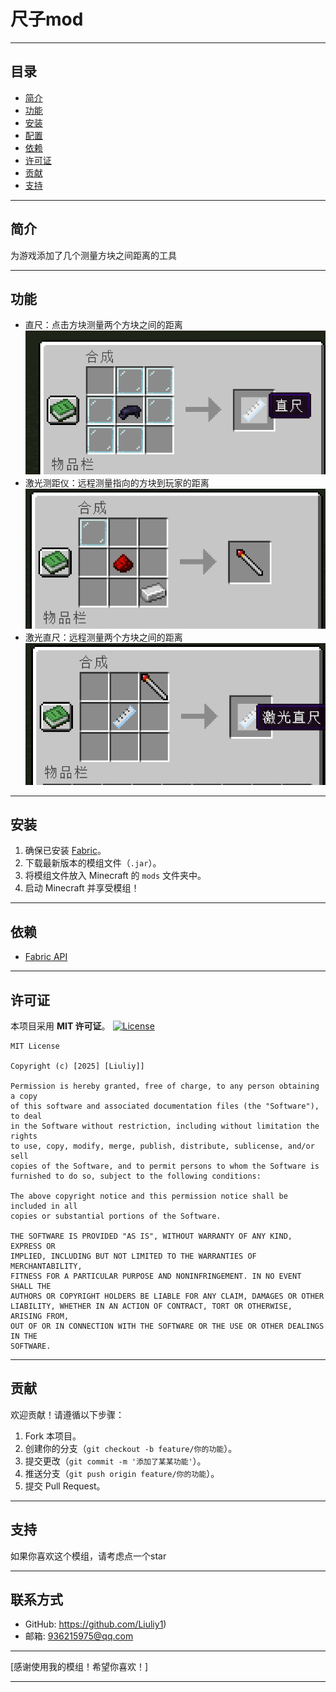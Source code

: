 # 尺子mod

------

## **目录**

- [简介](https://chat.deepseek.com/a/chat/s/ecbde605-d96e-45fd-9ae4-08858ddf658b#简介)
- [功能](https://chat.deepseek.com/a/chat/s/ecbde605-d96e-45fd-9ae4-08858ddf658b#功能)
- [安装](https://chat.deepseek.com/a/chat/s/ecbde605-d96e-45fd-9ae4-08858ddf658b#安装)
- [配置](https://chat.deepseek.com/a/chat/s/ecbde605-d96e-45fd-9ae4-08858ddf658b#配置)
- [依赖](https://chat.deepseek.com/a/chat/s/ecbde605-d96e-45fd-9ae4-08858ddf658b#依赖)
- [许可证](https://chat.deepseek.com/a/chat/s/ecbde605-d96e-45fd-9ae4-08858ddf658b#许可证)
- [贡献](https://chat.deepseek.com/a/chat/s/ecbde605-d96e-45fd-9ae4-08858ddf658b#贡献)
- [支持](https://chat.deepseek.com/a/chat/s/ecbde605-d96e-45fd-9ae4-08858ddf658b#支持)

------

## **简介**

为游戏添加了几个测量方块之间距离的工具

------

## **功能**

- 直尺：点击方块测量两个方块之间的距离
  ![image](https://github.com/Liuliy1/MinecraftRulerMod/blob/master/img/ruler.png)
- 激光测距仪：远程测量指向的方块到玩家的距离
  ![image](https://github.com/Liuliy1/MinecraftRulerMod/blob/master/img/laser_rangefinder.png)
- 激光直尺：远程测量两个方块之间的距离
  ![image](https://github.com/Liuliy1/MinecraftRulerMod/blob/master/img/laser_ruler.png)

------

## **安装**

1. 确保已安装 [Fabric](https://fabricmc.net/)。
2. 下载最新版本的模组文件（`.jar`）。
3. 将模组文件放入 Minecraft 的 `mods` 文件夹中。
4. 启动 Minecraft 并享受模组！

------

## **依赖**

-  [Fabric API](https://www.curseforge.com/minecraft/mc-mods/fabric-api)

------

## **许可证**

本项目采用 **MIT 许可证**。
[![License](https://img.shields.io/badge/License-MIT-green)](https://opensource.org/licenses/MIT)


```
MIT License

Copyright (c) [2025] [Liuliy]]

Permission is hereby granted, free of charge, to any person obtaining a copy
of this software and associated documentation files (the "Software"), to deal
in the Software without restriction, including without limitation the rights
to use, copy, modify, merge, publish, distribute, sublicense, and/or sell
copies of the Software, and to permit persons to whom the Software is
furnished to do so, subject to the following conditions:

The above copyright notice and this permission notice shall be included in all
copies or substantial portions of the Software.

THE SOFTWARE IS PROVIDED "AS IS", WITHOUT WARRANTY OF ANY KIND, EXPRESS OR
IMPLIED, INCLUDING BUT NOT LIMITED TO THE WARRANTIES OF MERCHANTABILITY,
FITNESS FOR A PARTICULAR PURPOSE AND NONINFRINGEMENT. IN NO EVENT SHALL THE
AUTHORS OR COPYRIGHT HOLDERS BE LIABLE FOR ANY CLAIM, DAMAGES OR OTHER
LIABILITY, WHETHER IN AN ACTION OF CONTRACT, TORT OR OTHERWISE, ARISING FROM,
OUT OF OR IN CONNECTION WITH THE SOFTWARE OR THE USE OR OTHER DEALINGS IN THE
SOFTWARE.
```

------

## **贡献**

欢迎贡献！请遵循以下步骤：

1. Fork 本项目。
2. 创建你的分支（`git checkout -b feature/你的功能`）。
3. 提交更改（`git commit -m '添加了某某功能'`）。
4. 推送分支（`git push origin feature/你的功能`）。
5. 提交 Pull Request。

------

## **支持**

如果你喜欢这个模组，请考虑点一个star

------

## **联系方式**

- GitHub: https://github.com/Liuliy1)
- 邮箱: 936215975@qq.com

------

[感谢使用我的模组！希望你喜欢！]

------

